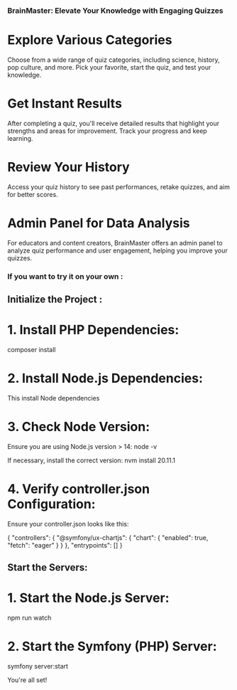 ### BrainMaster: Elevate Your Knowledge with Engaging Quizzes

# Explore Various Categories

Choose from a wide range of quiz categories, including science, history, pop culture, and more. Pick your favorite, start the quiz, and test your knowledge.

# Get Instant Results

After completing a quiz, you'll receive detailed results that highlight your strengths and areas for improvement. Track your progress and keep learning.

# Review Your History

Access your quiz history to see past performances, retake quizzes, and aim for better scores.

# Admin Panel for Data Analysis

For educators and content creators, BrainMaster offers an admin panel to analyze quiz performance and user engagement, helping you improve your quizzes.


### If you want to try it on your own :

## Initialize the Project :

# 1. Install PHP Dependencies:
composer install

# 2. Install Node.js Dependencies:
This install Node dependencies

# 3. Check Node Version:
Ensure you are using Node.js version > 14:
node -v

If necessary, install the correct version:
nvm install 20.11.1


# 4. Verify controller.json Configuration:
Ensure your controller.json looks like this:

{
    "controllers": {
        "@symfony/ux-chartjs": {
            "chart": {
                "enabled": true,
                "fetch": "eager"
            }
        }
    },
    "entrypoints": []
}

## Start the Servers:

# 1. Start the Node.js Server:
npm run watch

# 2. Start the Symfony (PHP) Server:
symfony server:start

You're all set!
